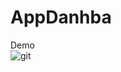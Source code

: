 # AppDanhba
Demo </br>
![git](https://github.com/DaemonZZ/AppDanhba/blob/main/video-1620839948.gif)
